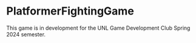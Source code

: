 # PlatformerFightingGame

This game is in development for the UNL Game Development Club Spring 2024 semester.